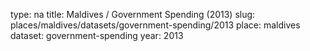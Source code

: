 type: na
title: Maldives / Government Spending (2013)
slug: places/maldives/datasets/government-spending/2013
place: maldives
dataset: government-spending
year: 2013

